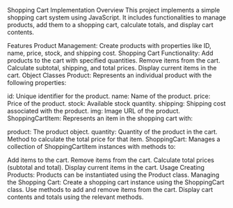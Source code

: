 Shopping Cart Implementation
Overview
This project implements a simple shopping cart system using JavaScript. It includes functionalities to manage products, add them to a shopping cart, calculate totals, and display cart contents.

Features
Product Management: Create products with properties like ID, name, price, stock, and shipping cost.
Shopping Cart Functionality:
Add products to the cart with specified quantities.
Remove items from the cart.
Calculate subtotal, shipping, and total prices.
Display current items in the cart.
Object Classes
Product: Represents an individual product with the following properties:

id: Unique identifier for the product.
name: Name of the product.
price: Price of the product.
stock: Available stock quantity.
shipping: Shipping cost associated with the product.
img: Image URL of the product.
ShoppingCartItem: Represents an item in the shopping cart with:

product: The product object.
quantity: Quantity of the product in the cart.
Method to calculate the total price for that item.
ShoppingCart: Manages a collection of ShoppingCartItem instances with methods to:

Add items to the cart.
Remove items from the cart.
Calculate total prices (subtotal and total).
Display current items in the cart.
Usage
Creating Products: Products can be instantiated using the Product class.
Managing the Shopping Cart:
Create a shopping cart instance using the ShoppingCart class.
Use methods to add and remove items from the cart.
Display cart contents and totals using the relevant methods.
